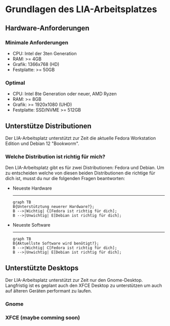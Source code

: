 # Grundlagen des LIA-Arbeitsplatzes

## Hardware-Anforderungen

### Minimale Anforderungen
- CPU: Intel der 3ten Generation
- RAM: >= 4GB
- Grafik: 1366x768 (HD)
- Festplatte: >= 50GB

### Optimal
- CPU: Intel 8te Generation oder neuer, AMD Ryzen
- RAM: >= 8GB
- Grafik: >= 1920x1080 (UHD)
- Festplatte: SSD/NVME >= 512GB

## Unterstütze Distributionen
Der LIA-Arbeitsplatz unterstützt zur Zeit die aktuelle Fedora Workstation Edition und Debian 12 "Bookworm".

### Welche Distribution ist richtig für mich?
Den LIA-Arbeitsplatz gibt es für zwei Distributionen: Fedora und Debian.  Um zu entscheiden welche von diesen beiden Distributionen die richtige für dich ist, musst du nur die folgenden Fragen beantworten:

<div class="grid cards" markdown>

- Neueste Hardware

    ---
    ```mermaid
    graph TB
    B{Unterstütztung neuerer Hardware?};
    B -->|Wichtig| C[Fedora ist richtig für dich];
    B -->|Unwichtig| E[Debian ist richtig für dich];
    ```

- Neueste Software

    ---
    ```mermaid
    graph TB
    B{Aktuellste Software wird benötigt?};
    B -->|Wichtig| C[Fedora ist richtig für dich];
    B -->|Unwichtig| E[Debian ist richtig für dich];
    ```

</div>

## Unterstützte Desktops
Der LIA-Arbeitsplatz unterstützt zur Zeit nur den Gnome-Desktop.  Langfristig ist es geplant auch den XFCE Desktop zu unterstützen um auch auf älteren Geräten performant zu laufen.

### Gnome


### XFCE (maybe comming soon)

